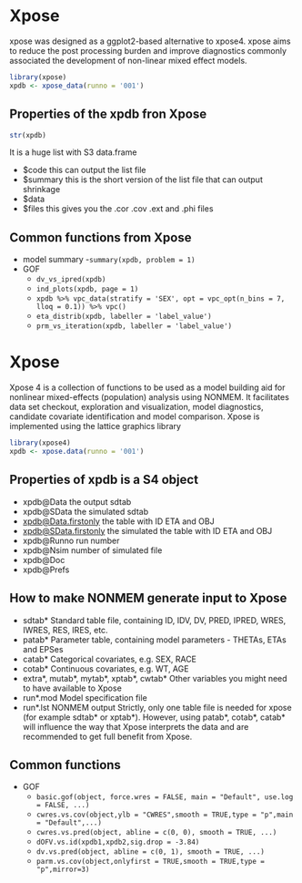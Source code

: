 # Xpose
xpose was designed as a ggplot2-based alternative to xpose4. xpose aims to reduce the post processing burden and improve diagnostics commonly associated the development of non-linear mixed effect models.
```r
library(xpose)
xpdb <- xpose_data(runno = '001')
```
## Properties of the xpdb fron Xpose
```r
str(xpdb)
```
It is a huge list with S3 data.frame
- $code this can output the list file 
- $summary this is the short version of the list file that can output shrinkage
- $data
- $files this gives you the .cor .cov .ext and .phi files

## Common functions from Xpose
- model summary
  -`summary(xpdb, problem = 1)`
- GOF
  - `dv_vs_ipred(xpdb)`
  - `ind_plots(xpdb, page = 1)`
  - `xpdb %>% vpc_data(stratify = 'SEX', opt = vpc_opt(n_bins = 7, lloq = 0.1)) %>% vpc()`
  - `eta_distrib(xpdb, labeller = 'label_value')`
  - `prm_vs_iteration(xpdb, labeller = 'label_value')`


# Xpose
Xpose 4 is a collection of functions to be used as a model building aid for nonlinear mixed-effects (population) analysis using NONMEM. It facilitates data set checkout, exploration and visualization, model diagnostics, candidate covariate identification and model comparison.
Xpose is implemented using the lattice graphics library
```r
library(xpose4)
xpdb <- xpose.data(runno = '001')
```
## Properties of xpdb is a S4 object
- xpdb@Data the output sdtab
- xpdb@SData the simulated sdtab
- xpdb@Data.firstonly the table with ID ETA and OBJ
- xpdb@SData.firstonly the simulated the table with ID ETA and OBJ
- xpdb@Runno run number
- xpdb@Nsim number of simulated file
- xpdb@Doc
- xpdb@Prefs

## How to make NONMEM generate input to Xpose
- sdtab* Standard table file, containing ID, IDV, DV, PRED, IPRED, WRES, IWRES, RES, IRES,
etc.
- patab* Parameter table, containing model parameters - THETAs, ETAs and EPSes
- catab* Categorical covariates, e.g. SEX, RACE
- cotab* Continuous covariates, e.g. WT, AGE
- extra*, mutab*, mytab*, xptab*, cwtab* Other variables you might need to have available to
Xpose
- run*.mod Model specification file
- run*.lst NONMEM output
Strictly, only one table file is needed for xpose (for example sdtab* or xptab*). However, using
patab*, cotab*, catab* will influence the way that Xpose interprets the data and are recommended
to get full benefit from Xpose.

## Common functions
- GOF
  - `basic.gof(object, force.wres = FALSE, main = "Default", use.log = FALSE, ...)`
  - `cwres.vs.cov(object,ylb = "CWRES",smooth = TRUE,type = "p",main = "Default",...)`
  - `cwres.vs.pred(object, abline = c(0, 0), smooth = TRUE, ...)`
  - `dOFV.vs.id(xpdb1,xpdb2,sig.drop = -3.84)`
  - `dv.vs.pred(object, abline = c(0, 1), smooth = TRUE, ...)`
  - `parm.vs.cov(object,onlyfirst = TRUE,smooth = TRUE,type = "p",mirror=3)` 

